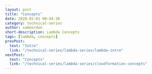 ```yaml
---
layout: post
title: "Concepts"
date: 2020-02-01 08:44:38
category: technical-series
author: samGordon
short-description: Lambda Concepts
tags: [lambda, concepts]
prevPost:
  text: "Intro"
  link: "/technical-series/lambda-series/lambda-intro"
nextPost:
  text: "Concepts"
  link: "/technical-series/lambda-series/cloudformation-concepts"
---
```

